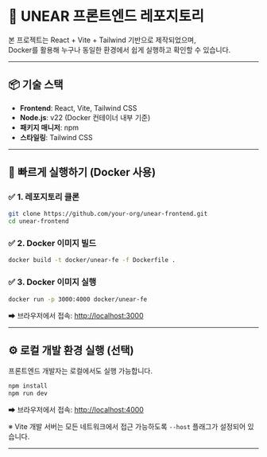 # 🧩 UNEAR 프론트엔드 레포지토리

본 프로젝트는 React + Vite + Tailwind 기반으로 제작되었으며,  
Docker를 활용해 누구나 동일한 환경에서 쉽게 실행하고 확인할 수 있습니다.

---

## 📦 기술 스택

- **Frontend**: React, Vite, Tailwind CSS
- **Node.js**: v22 (Docker 컨테이너 내부 기준)
- **패키지 매니저**: npm
- **스타일링**: Tailwind CSS

---

## 🚀 빠르게 실행하기 (Docker 사용)

### ✅ 1. 레포지토리 클론

```bash
git clone https://github.com/your-org/unear-frontend.git
cd unear-frontend
```

### ✅ 2. Docker 이미지 빌드

```bash
docker build -t docker/unear-fe -f Dockerfile .
```

### ✅ 3. Docker 이미지 실행

```bash
docker run -p 3000:4000 docker/unear-fe
```

➡ 브라우저에서 접속: [http://localhost:3000](http://localhost:3000)

---

## ⚙️ 로컬 개발 환경 실행 (선택)

프론트엔드 개발자는 로컬에서도 실행 가능합니다.

```bash
npm install
npm run dev
```

➡ 브라우저에서 접속: [http://localhost:4000](http://localhost:4000)

※ Vite 개발 서버는 모든 네트워크에서 접근 가능하도록 `--host` 플래그가 설정되어 있습니다.

---
